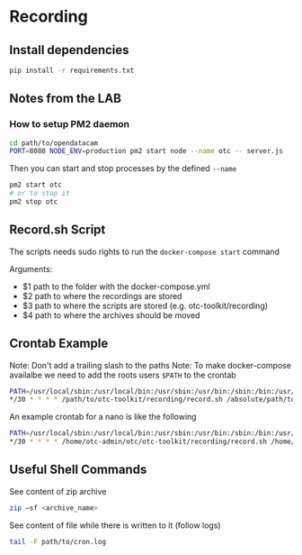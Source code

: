 # Recording

## Install dependencies

```bash
pip install -r requirements.txt
```

## Notes from the LAB

### How to setup PM2 daemon

```bash
cd path/to/opendatacam
PORT=8080 NODE_ENV=production pm2 start node --name otc -- server.js
```
Then you can start and stop processes by the defined `--name`

```bash
pm2 start otc
# or to stop it
pm2 stop otc

```

## Record.sh Script

The scripts needs sudo rights to run the `docker-compose start` command

Arguments:

- $1 path to the folder with the docker-compose.yml
- $2 path to where the recordings are stored
- $3 path to where the scripts are stored (e.g. otc-toolkit/recording)
- $4 path to where the archives should be moved

## Crontab Example

Note: Don't add a trailing slash to the paths
Note: To make docker-compose availalbe we need to add the roots users `$PATH` to the crontab

```bash
PATH=/usr/local/sbin:/usr/local/bin:/usr/sbin:/usr/bin:/sbin:/bin:/usr/games:/usr/local/games
*/30 * * * * /path/to/otc-toolkit/recording/record.sh /absolute/path/to/the/folder/of/docker-compose-yml /absolute/path/where/the/recordings/should/be/stored /absolute/path/where/the/scripts/of/otc-toolkit/recording/is /absolute/path/where/the/archives/should/be/moved/to/at/the/end > /path/to/where/you/want/the/logs/cron.log 2>&1
```

An example crontab for a nano is like the following
```bash
PATH=/usr/local/sbin:/usr/local/bin:/usr/sbin:/usr/bin:/sbin:/bin:/usr/games:/usr/local/games
*/30 * * * * /home/otc-admin/otc/otc-toolkit/recording/record.sh /home/otc-admin/otc /home/otc-admin/otc-recordings /home/otc-admin/otc/otc-toolkit/recording /home/otc-admin/tmp > /home/otc-admin/otc-recordings/cron.log 2>&1

```

## Useful Shell Commands

See content of zip archive

```bash
zip –sf <archive_name>
```

See content of file while there is written to it (follow logs)

```bash
tail -F path/to/cron.log
```

